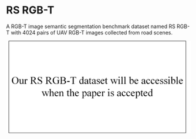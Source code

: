 # RS RGB-T
A  RGB-T image semantic segmentation benchmark dataset named RS RGB-T with 4024 pairs of UAV RGB-T images collected from road scenes.



![Dataset](figure/Dataset.png)

